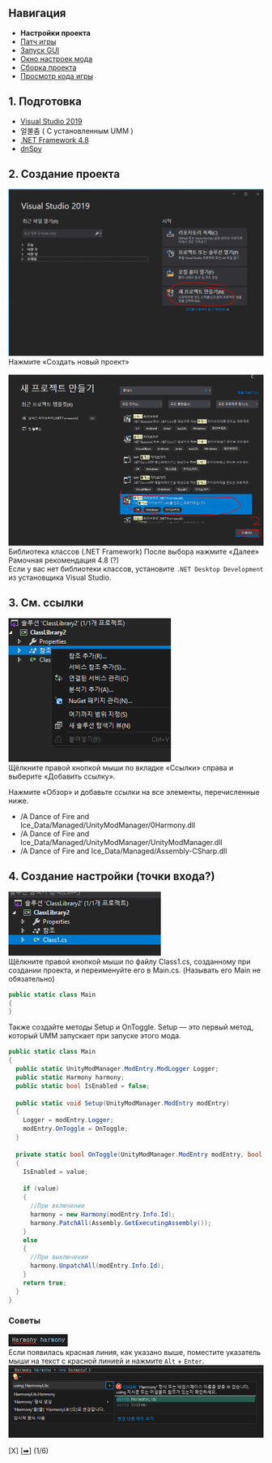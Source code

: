 ## Навигация
 - **Настройки проекта**
- [Патч игры](https://github.com/NoBrain0917/ADOFAI-Mod-Development-Guide/blob/main/dev2.md)
 - [Запуск GUI](https://github.com/CocoPommelFan/ADOFAI-Mod-Development-Guide-RU/blob/main/dev3.md)
 - [Окно настроек мода](https://github.com/CocoPommelFan/ADOFAI-Mod-Development-Guide-RU/blob/main/dev4.md)
 - [Сборка проекта](https://github.com/CocoPommelFan/ADOFAI-Mod-Development-Guide-RU/blob/main/dev5.md)
 - [Просмотр кода игры](https://github.com/CocoPommelFan/ADOFAI-Mod-Development-Guide-RU/blob/main/dev6.md)

## 1. Подготовка
 - [Visual Studio 2019](https://visualstudio.microsoft.com/ko/vs/)
 - 얼불춤 ( С установленным UMM )
 - [.NET Framework 4.8](https://go.microsoft.com/fwlink/?linkid=2088517)
 - [dnSpy](https://github.com/dnSpy/dnSpy/releases/download/v6.1.8/dnSpy-net-win64.zip)

## 2. Создание проекта
![Создание проекта](https://github.com/CocoPommelFan/ADOFAI-Mod-Development-Guide-RU/blob/main/img/make.png?raw=true)
Нажмите «Создать новый проект»     
    <br>
![선택](https://github.com/CocoPommelFan/ADOFAI-Mod-Development-Guide-RU/blob/main/img/select2.png?raw=true)
Библиотека классов (.NET Framework) После выбора нажмите «Далее»  
Рамочная рекомендация 4.8 (?)   
Если у вас нет библиотеки классов, установите `.NET Desktop Development` из установщика Visual Studio.  

## 3. См. ссылки
![См. ссылки](https://github.com/CocoPommelFan/ADOFAI-Mod-Development-Guide-RU/blob/main/img/add.png?raw=true)      
Щёлкните правой кнопкой мыши по вкладке «Ссылки» справа и выберите «Добавить ссылку».

Нажмите «Обзор» и добавьте ссылки на все элементы, перечисленные ниже.
- /A Dance of Fire and Ice_Data/Managed/UnityModManager/0Harmony.dll
- /A Dance of Fire and Ice_Data/Managed/UnityModManager/UnityModManager.dll
- /A Dance of Fire and Ice_Data/Managed/Assembly-CSharp.dll


## 4. Создание настройки (точки входа?)
![탭들](https://github.com/CocoPommelFan/ADOFAI-Mod-Development-Guide-RU/blob/main/img/tabs.png?raw=true)     
Щёлкните правой кнопкой мыши по файлу Class1.cs, созданному при создании проекта, и переименуйте его в Main.cs. (Называть его Main не обязательно)
```cs
public static class Main
{
}
```
Также создайте методы Setup и OnToggle.
Setup — это первый метод, который UMM запускает при запуске этого мода.

```cs
public static class Main
{
  public static UnityModManager.ModEntry.ModLogger Logger;
  public static Harmony harmony;
  public static bool IsEnabled = false;
  
  public static void Setup(UnityModManager.ModEntry modEntry)
  {
    Logger = modEntry.Logger;
    modEntry.OnToggle = OnToggle;
  }
  
  private static bool OnToggle(UnityModManager.ModEntry modEntry, bool value)
  {
    IsEnabled = value;
    
    if (value)
    {
      //При включении
      harmony = new Harmony(modEntry.Info.Id);
      harmony.PatchAll(Assembly.GetExecutingAssembly());
    }
    else
    {
      //При выключении
      harmony.UnpatchAll(modEntry.Info.Id);
    }
    return true;
  }
}
```

  

### Советы
![Красный](https://github.com/CocoPommelFan/ADOFAI-Mod-Development-Guide-RU/blob/main/img/redline.png?raw=true)     
Если появилась красная линия, как указано выше, поместите указатель мыши на текст с красной линией и нажмите `Alt` + `Enter`.
![Кончик](https://github.com/CocoPommelFan/ADOFAI-Mod-Development-Guide-RU/blob/main/img/altenter.png?raw=true)     

[X] [[➡]](https://github.com/CocoPommelFan/ADOFAI-Mod-Development-Guide-RU/blob/main/dev2.md) (1/6)
